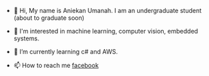 - 👋 Hi, My name is Aniekan Umanah. I am an undergraduate student (about to graduate soon)
- 👀 I'm interested in machine learning, computer vision, embedded systems.
- 🌱 I’m currently learning c# and AWS.

- 📫 How to reach me [facebook](https://www.facebook.com/Aniekanjr)

<!---
aniekanBane/aniekanBane is a ✨ special ✨ repository because its `README.md` (this file) appears on your GitHub profile.
You can click the Preview link to take a look at your changes.
--->
